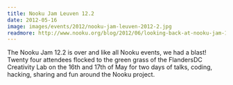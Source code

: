 ```yaml
---
title: Nooku Jam Leuven 12.2
date: 2012-05-16
image: images/events/2012/nooku-jam-leuven-2012-2.jpg
readmore: http://www.nooku.org/blog/2012/06/looking-back-at-nooku-jam-12-2/
---
```


The Nooku Jam 12.2 is over and like all Nooku events, we had a blast! Twenty four attendees flocked to the green grass of the FlandersDC Creativity Lab on the 16th and 17th of May for two days of talks, coding, hacking, sharing and fun around the Nooku project.